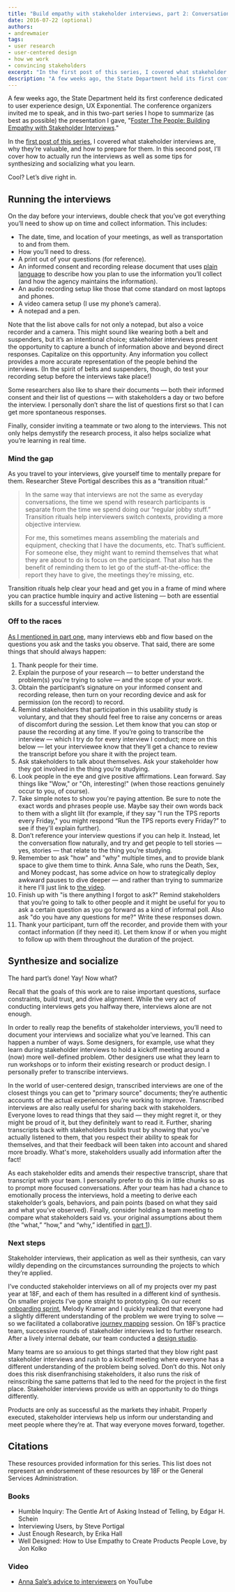 ```yaml
---
title: "Build empathy with stakeholder interviews, part 2: Conversation"
date: 2016-07-22 (optional)
authors:
- andrewmaier
tags:
- user research
- user-centered design
- how we work
- convincing stakeholders
excerpt: "In the first post of this series, I covered what stakeholder interviews are, why they’re valuable, and how to prepare for them. In this second post, I’ll cover how to actually run the interviews as well as some tips for synthesizing and socializing what you learn."
description: "A few weeks ago, the State Department held its first conference dedicated to user experience design, UX Exponential. The conference organizers invited me to speak, and in this two-part series I hope to summarize (as best as possible) the presentation I gave, Foster The People: Building Empathy with Stakeholder Interviews."
---
```


A few weeks ago, the State Department held its first conference dedicated to user experience design, UX Exponential. The conference organizers invited me to speak, and in this two-part series I hope to summarize (as best as possible) the presentation I gave, "[Foster The People: Building Empathy with Stakeholder Interviews](https://speakerdeck.com/andrewmaier/foster-the-people-building-empathy-with-stakeholder-interviews)."

In the [first post of this series](https://18f.gsa.gov/2016/06/20/build-empathy-with-stakeholder-interviews-part-1-preparation/), I covered what stakeholder interviews are, why they’re valuable, and how to prepare for them. In this second post, I’ll cover how to actually run the interviews as well as some tips for synthesizing and socializing what you learn.

Cool? Let’s dive right in.

## Running the interviews

On the day before your interviews, double check that you’ve got everything you’ll need to show up on time and collect information. This includes:

* The date, time, and location of your meetings, as well as transportation to and from them.
* How you’ll need to dress.
* A print out of your questions (for reference).
* An informed consent and recording release document that uses [plain language](https://pages.18f.gov/content-guide/plain-language/) to describe how you plan to use the information you’ll collect (and how the agency maintains the information).
* An audio recording setup like those that come standard on most laptops and phones.
* A video camera setup (I use my phone’s camera).
* A notepad and a pen.

Note that the list above calls for not only a notepad, but also a voice recorder and a camera. This might sound like wearing both a belt and suspenders, but it’s an intentional choice; stakeholder interviews present the opportunity to capture a bunch of information above and beyond direct responses. Capitalize on this opportunity. Any information you collect provides a more accurate representation of the people behind the interviews. (In the spirit of belts and suspenders, though, do test your recording setup before the interviews take place!)

Some researchers also like to share their documents — both their informed consent and their list of questions — with stakeholders a day or two before the interview. I personally don’t share the list of questions first so that I can get more spontaneous responses.

Finally, consider inviting a teammate or two along to the interviews. This not only helps demystify the research process, it also helps socialize what you’re learning in real time.

### Mind the gap

As you travel to your interviews, give yourself time to mentally prepare for them. Researcher Steve Portigal describes this as a “transition ritual:”
>In the same way that interviews are not the same as everyday conversations, the time we spend with research participants is separate from the time we spend doing our “regular jobby stuff.” Transition rituals help interviewers switch contexts, providing a more objective interview.
>
>For me, this sometimes means assembling the materials and equipment, checking that I have the documents, etc. That’s sufficient. For someone else, they might want to remind themselves that what they are about to do is focus on the participant. That also has the benefit of reminding them to let go of the stuff-at-the-office: the report they have to give, the meetings they’re missing, etc.

Transition rituals help clear your head and get you in a frame of mind where you can practice humble inquiry and active listening — both are essential skills for a successful interview.

### Off to the races

[As I mentioned in part one](https://18f.gsa.gov/2016/06/20/build-empathy-with-stakeholder-interviews-part-1-preparation/), many interviews ebb and flow based on the questions you ask and the tasks you observe. That said, there are some things that should always happen:

1. Thank people for their time.
2. Explain the purpose of your research — to better understand the problem(s) you're trying to solve — and the scope of your work.
3. Obtain the participant’s signature on your informed consent and recording release, then turn on your recording device and ask for permission (on the record) to record.
4. Remind stakeholders that participation in this usability study is voluntary, and that they should feel free to raise any concerns or areas of discomfort during the session. Let them know that you can stop or pause the recording at any time. If you’re going to transcribe the interview — which I try do for every interview I conduct; more on this below — let your interviewee know that they’ll get a chance to review the transcript before you share it with the project team.
5. Ask stakeholders to talk about themselves. Ask your stakeholder how they got involved in the thing you’re studying.
6. Look people in the eye and give positive affirmations. Lean forward. Say things like "Wow," or "Oh, interesting!" (when those reactions genuinely occur to you, of course).
7. Take simple notes to show you're paying attention. Be sure to note the exact words and phrases people use. Maybe say their own words back to them with a slight lilt (for example, if they say "I run the TPS reports every Friday," you might respond “Run the TPS reports every Friday?” to see if they'll explain further).
8. Don’t reference your interview questions if you can help it. Instead, let the conversation flow naturally, and try and get people to tell stories — yes, stories — that relate to the thing you’re studying.
9. Remember to ask "how" and "why" multiple times, and to provide blank space to give them time to think. Anna Sale, who runs the Death, Sex, and Money podcast, has some advice on how to strategically deploy awkward pauses to dive deeper — and rather than trying to summarize it here I’ll just link to [the video](https://youtu.be/oi5ufy3RguM?t=45m28s).
10. Finish up with "is there anything I forgot to ask?" Remind stakeholders that you’re going to talk to other people and it might be useful for you to ask a certain question as you go forward as a kind of informal poll. Also ask "do you have any questions for me?" Write these responses down.
11. Thank your participant, turn off the recorder, and provide them with your contact information (if they need it). Let them know if or when you might to follow up with them throughout the duration of the project.

## Synthesize and socialize

The hard part’s done! Yay! Now what?

Recall that the goals of this work are to raise important questions, surface constraints, build trust, and drive alignment. While the very act of conducting interviews gets you halfway there, interviews alone are not enough.

In order to really reap the benefits of stakeholder interviews, you’ll need to document your interviews and socialize what you’ve learned. This can happen a number of ways. Some designers, for example, use what they learn during stakeholder interviews to hold a kickoff meeting around a (now) more well-defined problem. Other designers use what they learn to run workshops or to inform their existing research or product design. I personally prefer to transcribe interviews.

In the world of user-centered design, transcribed interviews are one of the closest things you can get to "primary source" documents; they’re authentic accounts of the actual experiences you’re working to improve. Transcribed interviews are also really useful for sharing back with stakeholders. Everyone loves to read things that they said — they might regret it, or they might be proud of it, but they definitely want to read it. Further, sharing transcripts back with stakeholders builds trust by showing that you've actually listened to them, that you respect their ability to speak for themselves, and that their feedback will been taken into account and shared more broadly. What's more, stakeholders usually add information after the fact!

As each stakeholder edits and amends their respective transcript, share that transcript with your team. I personally prefer to do this in little chunks so as to prompt more focused conversations. After your team has had a chance to emotionally process the interviews, hold a meeting to derive each stakeholder’s goals, behaviors, and pain points (based on what they said and what you’ve observed). Finally, consider holding a team meeting to compare what stakeholders said vs. your original assumptions about them (the “what,” “how,” and “why,” identified in [part 1](https://18f.gsa.gov/2016/06/20/build-empathy-with-stakeholder-interviews-part-1-preparation/)).

### Next steps

Stakeholder interviews, their application as well as their synthesis, can vary wildly depending on the circumstances surrounding the projects to which they’re applied.

I’ve conducted stakeholder interviews on all of my projects over my past year at 18F, and each of them has resulted in a different kind of synthesis. On smaller projects I’ve gone straight to prototyping. On our recent [onboarding sprint](https://18f.gsa.gov/2015/12/01/how-we-dramatically-improved-18fs-onboarding-process-in-3-months/), Melody Kramer and I quickly realized that everyone had a slightly different understanding of the problem we were trying to solve — so we facilitated a collaborative [journey mapping](https://methods.18f.gov/decide/journey-mapping/) session. On 18F’s practice team, successive rounds of stakeholder interviews led to further research. After a lively internal debate, our team conducted a [design studio](https://methods.18f.gov/discover/design-studio/).

Many teams are so anxious to get things started that they blow right past stakeholder interviews and rush to a kickoff meeting where everyone has a different understanding of the problem being solved. Don’t do this. Not only does this risk disenfranchising stakeholders, it also runs the risk of reinscribing the same patterns that led to the need for the project in the first place. Stakeholder interviews provide us with an opportunity to do things differently.

Products are only as successful as the markets they inhabit. Properly executed, stakeholder interviews help us inform our understanding and meet people where they’re at. That way everyone moves forward, together.

## Citations

These resources provided information for this series. This list does not represent an endorsement of these resources by 18F or the General Services Administration.

### Books
* Humble Inquiry: The Gentle Art of Asking Instead of Telling, by Edgar H. Schein
* Interviewing Users, by Steve Portigal
* Just Enough Research, by Erika Hall
* Well Designed: How to Use Empathy to Create Products People Love, by Jon Kolko

### Video
* [Anna Sale’s advice to interviewers](https://youtu.be/oi5ufy3RguM?t=45m28s) on YouTube
